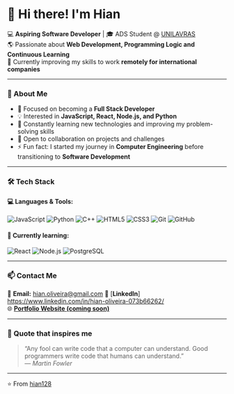 # 👋 Hi there! I'm Hian  

💻 **Aspiring Software Developer** | 🎓 ADS Student @ [UNILAVRAS](https://unilavras.edu.br)  
🌎 Passionate about **Web Development, Programming Logic and Continuous Learning**  
🚀 Currently improving my skills to work **remotely for international companies**  

---

### 🧠 About Me  
- 🎯 Focused on becoming a **Full Stack Developer**  
- 💡 Interested in **JavaScript, React, Node.js, and Python** 
- 🌱 Constantly learning new technologies and improving my problem-solving skills  
- 💬 Open to collaboration on projects and challenges  
- ⚡ Fun fact: I started my journey in **Computer Engineering** before transitioning to **Software Development**

---

### 🛠️ Tech Stack  
#### 💻 Languages & Tools:
![JavaScript](https://img.shields.io/badge/-JavaScript-F7DF1E?style=flat&logo=javascript&logoColor=000)
![Python](https://img.shields.io/badge/-Python-3776AB?style=flat&logo=python&logoColor=fff)
![C++](https://img.shields.io/badge/-C++-00599C?style=flat&logo=cplusplus&logoColor=fff)
![HTML5](https://img.shields.io/badge/-HTML5-E34F26?style=flat&logo=html5&logoColor=fff)
![CSS3](https://img.shields.io/badge/-CSS3-1572B6?style=flat&logo=css3&logoColor=fff)
![Git](https://img.shields.io/badge/-Git-F05032?style=flat&logo=git&logoColor=fff)
![GitHub](https://img.shields.io/badge/-GitHub-181717?style=flat&logo=github)

#### 🧩 Currently learning:
![React](https://img.shields.io/badge/-React-61DAFB?style=flat&logo=react&logoColor=000)
![Node.js](https://img.shields.io/badge/-Node.js-339933?style=flat&logo=node.js&logoColor=fff)
![PostgreSQL](https://img.shields.io/badge/-PostgreSQL-336791?style=flat&logo=postgresql&logoColor=fff)

---
### 📫 Contact Me  
📧 **Email:** hian.oliveira@gmail.com
💼 [**LinkedIn**] https://www.linkedin.com/in/hian-oliveira-073b66262/  
🌐 [**Portfolio Website (coming soon)**](#)

---

### 🧭 Quote that inspires me  
> “Any fool can write code that a computer can understand. Good programmers write code that humans can understand.”  
> — *Martin Fowler*

---

⭐️ From [hian128](https://github.com/hian128)
